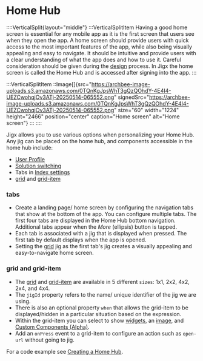 # Home Hub

::::VerticalSplit{layout="middle"} :::VerticalSplitItem Having a good home screen is essential for any mobile app as it is the first screen that users see when they open the app. A home screen should provide users with quick access to the most important features of the app, while also being visually appealing and easy to navigate. It should be intuitive and provide users with a clear understanding of what the app does and how to use it. Careful consideration should be given during the [design](../../../getting-started/planning-your-app/home-screen.md) process. In Jigx the home screen is called the Home Hub and is accessed after signing into the app. :::

:::VerticalSplitItem ::Image\[]{src="https://archbee-image-uploads.s3.amazonaws.com/0TQnKgJpsWhT3gQzQOhdY-4E4I4-UEZCwohqjOv3ATj-20250514-065552.png" signedSrc="https://archbee-image-uploads.s3.amazonaws.com/0TQnKgJpsWhT3gQzQOhdY-4E4I4-UEZCwohqjOv3ATj-20250514-065552.png" size="60" width="1224" height="2466" position="center" caption="Home screen" alt="Home screen"} ::: ::::

Jigx allows you to use various options when personalizing your Home Hub. Any jig can be placed on the home hub, and components accessible in the home hub include:

* [User Profile](https://docs.jigx.com/examples/user-profile)
* [Solution switching](<../../../Understanding the basics/Jigx Concepts.md>)
* Tabs in [Index settings](index-settings.md)
* [grid](https://docs.jigx.com/examples/grid) and [grid-item](https://docs.jigx.com/examples/grid-item)

### tabs

* Create a landing page/ home screen by configuring the navigation tabs that show at the bottom of the app. You can configure multiple tabs. The first four tabs are displayed in the Home Hub bottom navigation. Additional tabs appear when the _More_ (ellipsis) button is tapped.
* Each tab is associated with a jig that is displayed when pressed. The first tab by default displays when the app is opened.
* Setting the [grid](https://docs.jigx.com/examples/grid) jig as the first tab's jig creates a visually appealing and easy-to-navigate home screen.&#x20;

### grid and grid-item

* The [grid](https://docs.jigx.com/examples/grid) and [grid-item](https://docs.jigx.com/examples/grid-item) are available in 5 different `sizes`: 1x1, 2x2, 4x2, 2x4, and 4x4.
* The `jigId` property refers to the name/ unique identifier of the jig we are using.
* There is also an optional property `when` that allows the grid-item to be displayed/hidden in a particular situation based on the expression.
* Within the grid-item you can select to show [widgets](https://docs.jigx.com/examples/oVbi-widgets), an [image](https://docs.jigx.com/examples/Tu7v-image), and [Custom Components (Alpha)](../custom-components-_alpha_/custom-components-_alpha_.md).
* Add an `onPress` event to a grid-item to configure an action such as `open-url` without going to jig.&#x20;

For a code example see [Creating a Home Hub](creating-a-home-hub.md).
